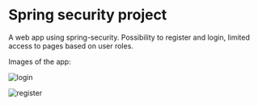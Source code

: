 # Spring security project

A web app using spring-security. Possibility to register and login, limited access to pages based on user roles.

Images of the app:

![login](https://user-images.githubusercontent.com/15927053/105409422-b896ac80-5c30-11eb-81fa-3d91442c73ce.PNG)

![register](https://user-images.githubusercontent.com/15927053/105409417-b7657f80-5c30-11eb-8b7b-04a7b3029fad.PNG)
